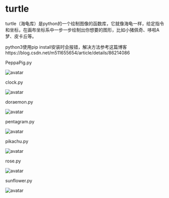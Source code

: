 # turtle
turtle（海龟库）是python的一个绘制图像的函数库，它就像海龟一样，给定指令和坐标，在画布坐标系中一步一步绘制出你想要的图形，比如小猪佩奇、哆啦A梦、皮卡丘等。

python3使用pip install安装时会报错，解决方法参考这篇博客https://blog.csdn.net/m511655654/article/details/86214086

PeppaPig.py

![avatar](https://github.com/KaguraTyan/turtle/blob/master/PeppaPig.jpg)

clock.py

![avatar](https://github.com/KaguraTyan/turtle/blob/master/clock.jpg)

doraemon.py

![avatar](https://github.com/KaguraTyan/turtle/blob/master/doraemon.gif)

pentagram.py

![avatar](https://github.com/KaguraTyan/turtle/blob/master/pentagram.jpg)

pikachu.py

![avatar](https://github.com/KaguraTyan/turtle/blob/master/pikachu.jpg)

rose.py

![avatar](https://github.com/KaguraTyan/turtle/blob/master/rose.jpg)

sunflower.py

![avatar](https://github.com/KaguraTyan/turtle/blob/master/sunflower.jpg)

